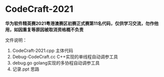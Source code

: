 # CodeCraft-2021

**华为软件精英赛2021粤港澳赛区初赛正式赛第11名代码，仅供学习交流，勿作他用，如因重复等原因被取消资格概不负责**

文件说明：
1. CodeCraft-2021.cpp 主体代码
2. Debug-CodeCraft.cc C++实现的单线程自动调参工具
3. debug.go golang实现的多协程自动调参工具
4. 记录.ppt 思路
